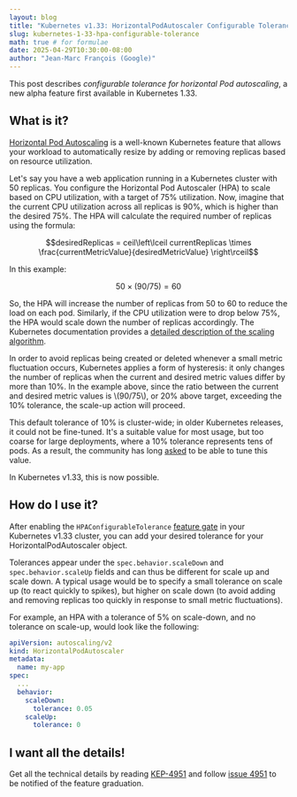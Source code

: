 ```yaml
---
layout: blog
title: "Kubernetes v1.33: HorizontalPodAutoscaler Configurable Tolerance"
slug: kubernetes-1-33-hpa-configurable-tolerance
math: true # for formulae
date: 2025-04-29T10:30:00-08:00
author: "Jean-Marc François (Google)"
---
```


This post describes _configurable tolerance for horizontal Pod autoscaling_,
a new alpha feature first available in Kubernetes 1.33.

## What is it?

[Horizontal Pod Autoscaling](/docs/tasks/run-application/horizontal-pod-autoscale/)
is a well-known Kubernetes feature that allows your workload to
automatically resize by adding or removing replicas based on resource
utilization.

Let's say you have a web application running in a Kubernetes cluster with 50
replicas. You configure the Horizontal Pod Autoscaler (HPA) to scale based on
CPU utilization, with a target of 75% utilization. Now, imagine that the current
CPU utilization across all replicas is 90%, which is higher than the desired
75%. The HPA will calculate the required number of replicas using the formula:
```math
desiredReplicas = ceil\left\lceil currentReplicas \times \frac{currentMetricValue}{desiredMetricValue} \right\rceil
```

In this example:
```math
50 \times (90/75) = 60
```

So, the HPA will increase the number of replicas from 50 to 60 to reduce the
load on each pod. Similarly, if the CPU utilization were to drop below 75%, the
HPA would scale down the number of replicas accordingly. The Kubernetes
documentation provides a
[detailed description of the scaling algorithm](https://kubernetes.io/docs/tasks/run-application/horizontal-pod-autoscale/#algorithm-details).

In order to avoid replicas being created or deleted whenever a small metric
fluctuation occurs, Kubernetes applies a form of hysteresis: it only changes the
number of replicas when the current and desired metric values differ by more
than 10%. In the example above, since the ratio between the current and desired
metric values is \\(90/75\\), or 20% above target, exceeding the 10% tolerance,
the scale-up action will proceed.

This default tolerance of 10% is cluster-wide; in older Kubernetes releases, it
could not be fine-tuned. It's a suitable value for most usage, but too coarse
for large deployments, where a 10% tolerance represents tens of pods. As a
result, the community has long
[asked](https://github.com/kubernetes/kubernetes/issues/116984) to be able to
tune this value.

In Kubernetes v1.33, this is now possible.

## How do I use it?

After enabling the `HPAConfigurableTolerance`
[feature gate](/docs/reference/command-line-tools-reference/feature-gates/) in
your Kubernetes v1.33 cluster, you can add your desired tolerance for your
HorizontalPodAutoscaler object.

Tolerances appear under the `spec.behavior.scaleDown` and
`spec.behavior.scaleUp` fields and can thus be different for scale up and scale
down. A typical usage would be to specify a small tolerance on scale up (to
react quickly to spikes), but higher on scale down (to avoid adding and removing
replicas too quickly in response to small metric fluctuations).

For example, an HPA with a tolerance of 5% on scale-down, and no tolerance on
scale-up, would look like the following:

```yaml
apiVersion: autoscaling/v2
kind: HorizontalPodAutoscaler
metadata:
  name: my-app
spec:
  ...
  behavior:
    scaleDown:
      tolerance: 0.05
    scaleUp:
      tolerance: 0
```

## I want all the details!

Get all the technical details by reading
[KEP-4951](https://github.com/kubernetes/enhancements/tree/master/keps/sig-autoscaling/4951-configurable-hpa-tolerance)
and follow [issue 4951](https://github.com/kubernetes/enhancements/issues/4951)
to be notified of the feature graduation.
